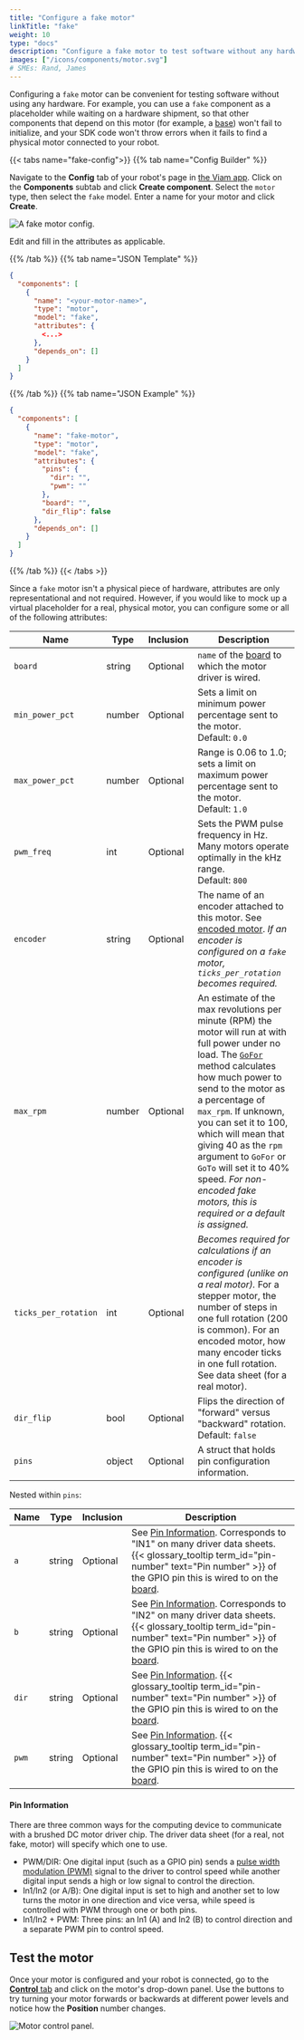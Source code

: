 ```yaml
---
title: "Configure a fake motor"
linkTitle: "fake"
weight: 10
type: "docs"
description: "Configure a fake motor to test software without any hardware."
images: ["/icons/components/motor.svg"]
# SMEs: Rand, James
---
```


Configuring a `fake` motor can be convenient for testing software without using any hardware.
For example, you can use a `fake` component as a placeholder while waiting on a hardware shipment, so that other components that depend on this motor (for example, a [base](/components/base/)) won't fail to initialize, and your SDK code won't throw errors when it fails to find a physical motor connected to your robot.

{{< tabs name="fake-config">}}
{{% tab name="Config Builder" %}}

Navigate to the **Config** tab of your robot's page in [the Viam app](https://app.viam.com).
Click on the **Components** subtab and click **Create component**.
Select the `motor` type, then select the `fake` model.
Enter a name for your motor and click **Create**.

![A fake motor config.](/components/motor/fake-config-ui.png)

Edit and fill in the attributes as applicable.

{{% /tab %}}
{{% tab name="JSON Template" %}}

```json
{
  "components": [
    {
      "name": "<your-motor-name>",
      "type": "motor",
      "model": "fake",
      "attributes": {
        <...>
      },
      "depends_on": []
    }
  ]
}
```

{{% /tab %}}
{{% tab name="JSON Example" %}}

```json
{
  "components": [
    {
      "name": "fake-motor",
      "type": "motor",
      "model": "fake",
      "attributes": {
        "pins": {
          "dir": "",
          "pwm": ""
        },
        "board": "",
        "dir_flip": false
      },
      "depends_on": []
    }
  ]
}
```

{{% /tab %}}
{{< /tabs >}}

Since a `fake` motor isn't a physical piece of hardware, attributes are only representational and not required.
However, if you would like to mock up a virtual placeholder for a real, physical motor, you can configure some or all of the following attributes:

| Name | Type | Inclusion | Description |
| ---- | ---- | --------- | ----------- |
| `board` | string | Optional | `name` of the [board](/components/board/) to which the motor driver is wired. |
| `min_power_pct` | number | Optional | Sets a limit on minimum power percentage sent to the motor. <br> Default: `0.0` |
| `max_power_pct` | number | Optional | Range is 0.06 to 1.0; sets a limit on maximum power percentage sent to the motor. <br> Default: `1.0` |
| `pwm_freq` | int | Optional | Sets the PWM pulse frequency in Hz. Many motors operate optimally in the kHz range. <br> Default: `800` |
| `encoder` | string | Optional | The name of an encoder attached to this motor. See [encoded motor](/components/motor/gpio/encoded-motor/). *If an encoder is configured on a `fake` motor, `ticks_per_rotation` becomes required.* |
| `max_rpm` | number | Optional | An estimate of the max revolutions per minute (RPM) the motor will run at with full power under no load. The [`GoFor`](/components/motor/#gofor) method calculates how much power to send to the motor as a percentage of `max_rpm`. If unknown, you can set it to 100, which will mean that giving 40 as the `rpm` argument to `GoFor` or `GoTo` will set it to 40% speed. *For non-encoded fake motors, this is required or a default is assigned.* |
| `ticks_per_rotation` | int | Optional | *Becomes required for calculations if an encoder is configured (unlike on a real motor).* For a stepper motor, the number of steps in one full rotation (200 is common). For an encoded motor, how many encoder ticks in one full rotation. See data sheet (for a real motor). |
| `dir_flip` | bool | Optional | Flips the direction of "forward" versus "backward" rotation. <br> Default: `false` |
| `pins` | object | Optional | A struct that holds pin configuration information. |

Nested within `pins`:

| Name | Type | Inclusion | Description |
| ---- | ---- | --------- | ----------- |
| `a` | string | Optional | See [Pin Information](#pin-information). Corresponds to "IN1" on many driver data sheets. {{< glossary_tooltip term_id="pin-number" text="Pin number" >}} of the GPIO pin this is wired to on the [board](/components/board/). |
| `b` | string | Optional | See [Pin Information](#pin-information). Corresponds to "IN2" on many driver data sheets. {{< glossary_tooltip term_id="pin-number" text="Pin number" >}} of the GPIO pin this is wired to on the [board](/components/board/). |
| `dir` | string | Optional | See [Pin Information](#pin-information). {{< glossary_tooltip term_id="pin-number" text="Pin number" >}} of the GPIO pin this is wired to on the [board](/components/board/). |
|`pwm` | string | Optional | See [Pin Information](#pin-information). {{< glossary_tooltip term_id="pin-number" text="Pin number" >}} of the GPIO pin this is wired to on the [board](/components/board/). |

#### Pin Information

There are three common ways for the computing device to communicate with a brushed DC motor driver chip.
The driver data sheet (for a real, not fake, motor) will specify which one to use.

- PWM/DIR: One digital input (such as a GPIO pin) sends a [pulse width modulation (PWM)](https://en.wikipedia.org/wiki/Pulse-width_modulation) signal to the driver to control speed while another digital input sends a high or low signal to control the direction.
- In1/In2 (or A/B): One digital input is set to high and another set to low turns the motor in one direction and vice versa, while speed is controlled with PWM through one or both pins.
- In1/In2 + PWM: Three pins: an In1 (A) and In2 (B) to control direction and a separate PWM pin to control speed.

## Test the motor

Once your motor is configured and your robot is connected, go to the [**Control** tab](/manage/fleet/robots/#control) and click on the motor's drop-down panel.
Use the buttons to try turning your motor forwards or backwards at different power levels and notice how the **Position** number changes.

![Motor control panel.](/components/motor/control.png)
